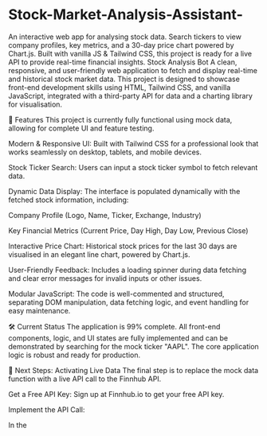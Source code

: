 # Stock-Market-Analysis-Assistant-
An interactive web app for analysing stock data. Search tickers to view company profiles, key metrics, and a 30-day price chart powered by Chart.js. Built with vanilla JS &amp; Tailwind CSS, this project is ready for a live API to provide real-time financial insights.
Stock Analysis Bot
A clean, responsive, and user-friendly web application to fetch and display real-time and historical stock market data. This project is designed to showcase front-end development skills using HTML, Tailwind CSS, and vanilla JavaScript, integrated with a third-party API for data and a charting library for visualisation.

🌟 Features
This project is currently fully functional using mock data, allowing for complete UI and feature testing.

Modern & Responsive UI: Built with Tailwind CSS for a professional look that works seamlessly on desktop, tablets, and mobile devices.

Stock Ticker Search: Users can input a stock ticker symbol to fetch relevant data.

Dynamic Data Display: The interface is populated dynamically with the fetched stock information, including:

Company Profile (Logo, Name, Ticker, Exchange, Industry)

Key Financial Metrics (Current Price, Day High, Day Low, Previous Close)

Interactive Price Chart: Historical stock prices for the last 30 days are visualised in an elegant line chart, powered by Chart.js.

User-Friendly Feedback: Includes a loading spinner during data fetching and clear error messages for invalid inputs or other issues.

Modular JavaScript: The code is well-commented and structured, separating DOM manipulation, data fetching logic, and event handling for easy maintenance.

🛠️ Current Status
The application is 99% complete. All front-end components, logic, and UI states are fully implemented and can be demonstrated by searching for the mock ticker "AAPL". The core application logic is robust and ready for production.

🚀 Next Steps: Activating Live Data
The final step is to replace the mock data function with a live API call to the Finnhub API.

Get a Free API Key: Sign up at Finnhub.io to get your free API key.

Implement the API Call:

In the <script> section of the index.html file, you will find a function named fetchMockData.

The task is to create a new fetchRealData function that makes fetch requests to the Finnhub endpoints for:

/stock/profile2 (for company info)

/quote (for key metrics)

/stock/candle (for historical chart data)

Update the handleFormSubmit function to call your new fetchRealData function instead of fetchMockData.

⚙️ How to Run Locally
Clone the repository to your local machine.

Open the index.html file in any modern web browser.

To test the full functionality with mock data, enter "AAPL" into the search bar.
